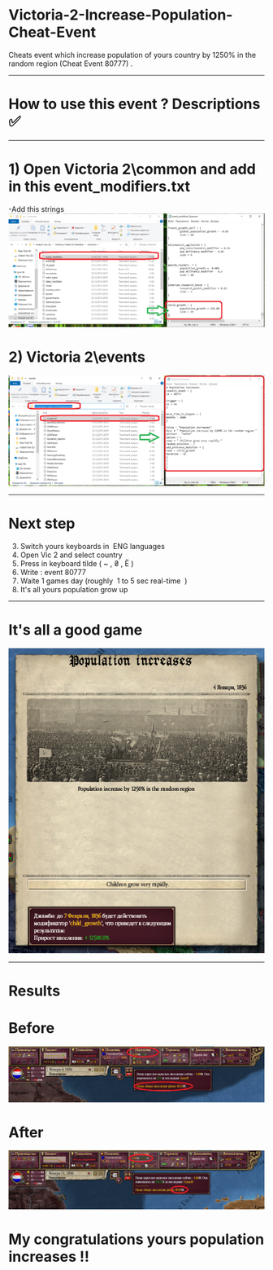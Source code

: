 # Victoria-2-Increase-Population-Cheat-Event
Cheats event which increase population of yours country by 1250% in the random region (Cheat Event 80777) . 
____
# How to use this event ? Descriptions :white_check_mark:
____
# 1) Open Victoria 2\common and add in this event_modifiers.txt
-Add this strings 
![](screenshots/1.png)
# 2) Victoria 2\events 
![](screenshots/2.png)

____
# Next step 
3) Switch yours keyboards in  ENG languages 
4) Open Vic 2 and select country
5) Press in keyboard tilde ( ~ , ₴ , Ё )
6) Write : event 80777 
7) Waite 1 games day (roughly  1 to 5 sec real-time  )
8) It's all yours population grow up 

____
# It's all a good game
![](screenshots/event.png)
____
# Results 
# Before
![](screenshots/before.png)
# After 
![](screenshots/after.png)

# My congratulations yours population increases !!
